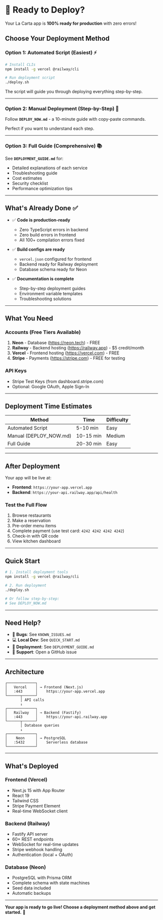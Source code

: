 # 🚀 Ready to Deploy?

Your La Carta app is **100% ready for production** with zero errors!

## Choose Your Deployment Method

### Option 1: Automated Script (Easiest) ⚡

```bash
# Install CLIs
npm install -g vercel @railway/cli

# Run deployment script
./deploy.sh
```

The script will guide you through deploying everything step-by-step.

---

### Option 2: Manual Deployment (Step-by-Step) 📖

Follow **`DEPLOY_NOW.md`** - a 10-minute guide with copy-paste commands.

Perfect if you want to understand each step.

---

### Option 3: Full Guide (Comprehensive) 📚

See **`DEPLOYMENT_GUIDE.md`** for:
- Detailed explanations of each service
- Troubleshooting guide
- Cost estimates
- Security checklist
- Performance optimization tips

---

## What's Already Done ✅

- ✅ **Code is production-ready**
  - Zero TypeScript errors in backend
  - Zero build errors in frontend
  - All 100+ compilation errors fixed

- ✅ **Build configs are ready**
  - `vercel.json` configured for frontend
  - Backend ready for Railway deployment
  - Database schema ready for Neon

- ✅ **Documentation is complete**
  - Step-by-step deployment guides
  - Environment variable templates
  - Troubleshooting solutions

---

## What You Need

### Accounts (Free Tiers Available)
1. **Neon** - Database (https://neon.tech) - FREE
2. **Railway** - Backend hosting (https://railway.app) - $5 credit/month
3. **Vercel** - Frontend hosting (https://vercel.com) - FREE
4. **Stripe** - Payments (https://stripe.com) - FREE for testing

### API Keys
- Stripe Test Keys (from dashboard.stripe.com)
- Optional: Google OAuth, Apple Sign-In

---

## Deployment Time Estimates

| Method | Time | Difficulty |
|--------|------|------------|
| Automated Script | 5-10 min | Easy |
| Manual (DEPLOY_NOW.md) | 10-15 min | Medium |
| Full Guide | 20-30 min | Easy |

---

## After Deployment

Your app will be live at:
- **Frontend**: `https://your-app.vercel.app`
- **Backend**: `https://your-api.railway.app/api/health`

### Test the Full Flow
1. Browse restaurants
2. Make a reservation
3. Pre-order menu items
4. Complete payment (use test card: `4242 4242 4242 4242`)
5. Check-in with QR code
6. View kitchen dashboard

---

## Quick Start

```bash
# 1. Install deployment tools
npm install -g vercel @railway/cli

# 2. Run deployment
./deploy.sh

# Or follow step-by-step:
# See DEPLOY_NOW.md
```

---

## Need Help?

- 🐛 **Bugs**: See `KNOWN_ISSUES.md`
- 💻 **Local Dev**: See `QUICK_START.md`
- 🚀 **Deployment**: See `DEPLOYMENT_GUIDE.md`
- 📧 **Support**: Open a GitHub issue

---

## Architecture

```
┌─────────────┐
│   Vercel    │ → Frontend (Next.js)
│   :443      │    https://your-app.vercel.app
└──────┬──────┘
       │ API calls
       ↓
┌─────────────┐
│   Railway   │ → Backend (Fastify)
│   :443      │    https://your-api.railway.app
└──────┬──────┘
       │ Database queries
       ↓
┌─────────────┐
│    Neon     │ → PostgreSQL
│   :5432     │    Serverless database
└─────────────┘
```

---

## What's Deployed

### Frontend (Vercel)
- Next.js 15 with App Router
- React 19
- Tailwind CSS
- Stripe Payment Element
- Real-time WebSocket client

### Backend (Railway)
- Fastify API server
- 60+ REST endpoints
- WebSocket for real-time updates
- Stripe webhook handling
- Authentication (local + OAuth)

### Database (Neon)
- PostgreSQL with Prisma ORM
- Complete schema with state machines
- Seed data included
- Automatic backups

---

**Your app is ready to go live! Choose a deployment method above and get started.** 🎉
